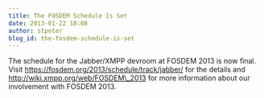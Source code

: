 ```yaml
---
title: The FOSDEM Schedule Is Set
date: 2013-01-22 18:08
author: stpeter
blog_id: the-fosdem-schedule-is-set
---
```


The schedule for the Jabber/XMPP devroom at FOSDEM 2013 is now final. Visit https://fosdem.org/2013/schedule/track/jabber/ for the details and http://wiki.xmpp.org/web/FOSDEM\_2013 for more information about our involvement with FOSDEM 2013.
